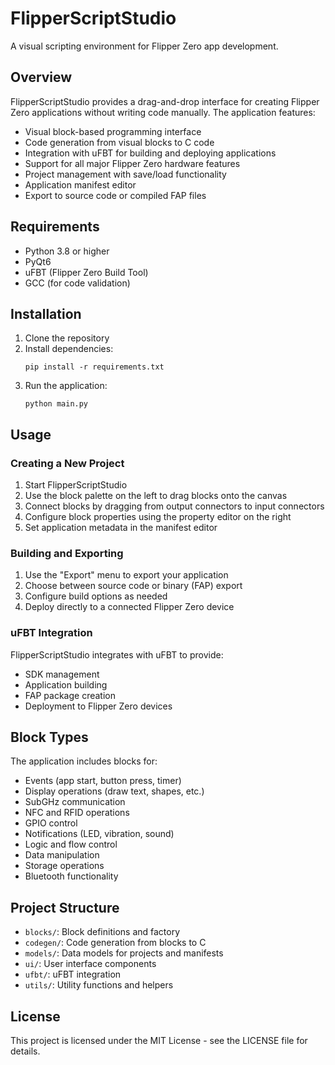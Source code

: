 # FlipperScriptStudio

A visual scripting environment for Flipper Zero app development.

## Overview

FlipperScriptStudio provides a drag-and-drop interface for creating Flipper Zero applications without writing code manually. The application features:

- Visual block-based programming interface
- Code generation from visual blocks to C code
- Integration with uFBT for building and deploying applications
- Support for all major Flipper Zero hardware features
- Project management with save/load functionality
- Application manifest editor
- Export to source code or compiled FAP files

## Requirements

- Python 3.8 or higher
- PyQt6
- uFBT (Flipper Zero Build Tool)
- GCC (for code validation)

## Installation

1. Clone the repository
2. Install dependencies:
   ```
   pip install -r requirements.txt
   ```
3. Run the application:
   ```
   python main.py
   ```

## Usage

### Creating a New Project

1. Start FlipperScriptStudio
2. Use the block palette on the left to drag blocks onto the canvas
3. Connect blocks by dragging from output connectors to input connectors
4. Configure block properties using the property editor on the right
5. Set application metadata in the manifest editor

### Building and Exporting

1. Use the "Export" menu to export your application
2. Choose between source code or binary (FAP) export
3. Configure build options as needed
4. Deploy directly to a connected Flipper Zero device

### uFBT Integration

FlipperScriptStudio integrates with uFBT to provide:
- SDK management
- Application building
- FAP package creation
- Deployment to Flipper Zero devices

## Block Types

The application includes blocks for:
- Events (app start, button press, timer)
- Display operations (draw text, shapes, etc.)
- SubGHz communication
- NFC and RFID operations
- GPIO control
- Notifications (LED, vibration, sound)
- Logic and flow control
- Data manipulation
- Storage operations
- Bluetooth functionality

## Project Structure

- `blocks/`: Block definitions and factory
- `codegen/`: Code generation from blocks to C
- `models/`: Data models for projects and manifests
- `ui/`: User interface components
- `ufbt/`: uFBT integration
- `utils/`: Utility functions and helpers

## License

This project is licensed under the MIT License - see the LICENSE file for details.